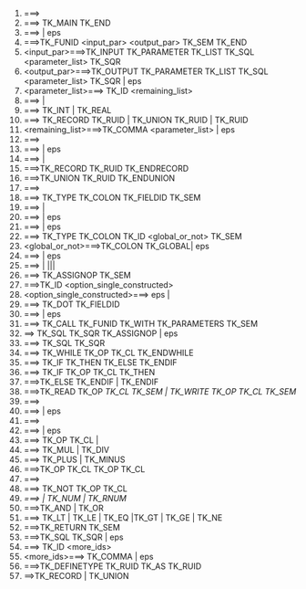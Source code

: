 1. <program> ===> <otherFunctions> <mainFunction>
2. <mainFunction>===> TK_MAIN <stmts> TK_END
3. <otherFunctions>===> <function><otherFunctions> | eps
4. <function>===>TK_FUNID <input_par> <output_par> TK_SEM <stmts> TK_END
5. <input_par>===>TK_INPUT TK_PARAMETER TK_LIST TK_SQL <parameter_list> TK_SQR
6. <output_par>===>TK_OUTPUT TK_PARAMETER TK_LIST TK_SQL <parameter_list> TK_SQR | eps
7. <parameter_list>===><dataType> TK_ID <remaining_list>
8. <dataType>===> <primitiveDatatype> |<constructedDatatype>
9. <primitiveDatatype>===> TK_INT | TK_REAL
10. <constructedDatatype>===> TK_RECORD TK_RUID | TK_UNION TK_RUID | TK_RUID
11. <remaining_list>===>TK_COMMA <parameter_list> | eps
12. <stmts>===><typeDefinitions> <declarations> <otherStmts><returnStmt>
13. <typeDefinitions>===> <actualOrRedefined> <typeDefinitions> | eps
14. <actualOrRedefined> ===> <typeDefinition> | <definetypestmt>
15. <typeDefinition>===>TK_RECORD TK_RUID <fieldDefinitions> TK_ENDRECORD
16. <typeDefinition>===>TK_UNION TK_RUID <fieldDefinitions> TK_ENDUNION
17. <fieldDefinitions>===> <fieldDefinition><fieldDefinition><moreFields>
18. <fieldDefinition>===> TK_TYPE <fieldType > TK_COLON TK_FIELDID TK_SEM
19. <fieldtype>===> <primitiveDatatype> |  <constructedDatatype>
20. <moreFields>===><fieldDefinition><moreFields> | eps
21. <declarations> ===> <declaration><declarations>| eps
22. <declaration>===> TK_TYPE <dataType> TK_COLON TK_ID <global_or_not> TK_SEM
23. <global_or_not>===>TK_COLON TK_GLOBAL| eps
24. <otherStmts>===> <stmt><otherStmts> | eps
25. <stmt>===> <assignmentStmt> | <iterativeStmt>|<conditionalStmt>|<ioStmt>| <funCallStmt>
26. <assignmentStmt>===><SingleOrRecId> TK_ASSIGNOP <arithmeticExpression> TK_SEM
27. <singleOrRecId>===>TK_ID <option_single_constructed> 
28. <option_single_constructed>===> eps | <oneExpansion><moreExpansions>
29. <oneExpansion>===> TK_DOT TK_FIELDID
30. <moreExpansions>===> <oneExpansion> <moreExpansions> | eps
31. <funCallStmt>===><outputParameters> TK_CALL TK_FUNID TK_WITH TK_PARAMETERS <inputParameters> TK_SEM
32. <outputParameters> ==> TK_SQL <idList> TK_SQR TK_ASSIGNOP | eps
33. <inputParameters>===> TK_SQL <idList> TK_SQR
34. <iterativeStmt>===> TK_WHILE TK_OP <booleanExpression> TK_CL <stmt><otherStmts> TK_ENDWHILE
35. <conditionalStmt>===> TK_IF <booleanExpression> TK_THEN <stmt><otherStmts> TK_ELSE <otherStmts> TK_ENDIF
36. <conditionalStmt>===> TK_IF TK_OP <booleanExpression> TK_CL TK_THEN <stmt><otherStmts> <elsePart>
37. <elsePart>===>TK_ELSE <stmt><otherStmts> TK_ENDIF | TK_ENDIF
38. <ioStmt>===>TK_READ TK_OP <var> TK_CL TK_SEM | TK_WRITE TK_OP <var> TK_CL TK_SEM
39. <arithmeticExpression> ===> <term> <expPrime>
40. <expPrime> ===> <lowPrecedenceOperators> <term> <expPrime> | eps
41. <term>===> <factor> <termPrime>
42. <termPrime> ===> <highPrecedenceOperators><factor> <termPrime> | eps
43. <factor> ===> TK_OP <arithmeticExpression> TK_CL | <var>
44. <highPrecedenceOperator>===> TK_MUL | TK_DIV
45. <lowPrecedenceOperators> ===> TK_PLUS | TK_MINUS
46. <booleanExpression>===>TK_OP <booleanExpression> TK_CL <logicalOp> TK_OP <booleanExpression> TK_CL
47. <booleanExpression>===> <var> <relationalOp> <var>
48. <booleanExpression>===> TK_NOT TK_OP <booleanExpression> TK_CL
49. <var>===> <singleOrRecId> | TK_NUM | TK_RNUM
50. <logicalOp>===>TK_AND | TK_OR
51. <relationalOp>===> TK_LT | TK_LE | TK_EQ |TK_GT | TK_GE | TK_NE
52. <returnStmt>===>TK_RETURN <optionalReturn> TK_SEM
53. <optionalReturn>===>TK_SQL <idList> TK_SQR | eps
54. <idList>===> TK_ID <more_ids>
55. <more_ids>===> TK_COMMA <idList> | eps
56. <definetypestmt>===>TK_DEFINETYPE <A> TK_RUID TK_AS TK_RUID
57. <A>==>TK_RECORD | TK_UNION
